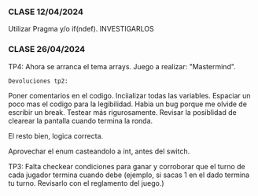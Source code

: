 ### CLASE 12/04/2024

Utilizar Pragma y/o if(ndef).   INVESTIGARLOS


### CLASE 26/04/2024


TP4: Ahora se arranca el tema arrays. Juego a realizar: "Mastermind".

```bash
Devoluciones tp2:
```

Poner comentarios en el codigo.
Inciializar todas las variables.
Espaciar un poco mas el codigo para la legibilidad.
Habia un bug porque me olvide de escribir un break. Testear más rigurosamente.
Revisar la posiblidad de clearear la pantalla cuando termina la ronda.

El resto bien, logica correcta.

Aprovechar el enum casteandolo a int, antes del switch.

TP3: Falta checkear condiciones para ganar y corroborar que el turno de cada jugador termina cuando debe (ejemplo, si sacas 1 en el dado termina tu turno. Revisarlo con el reglamento del juego.)
